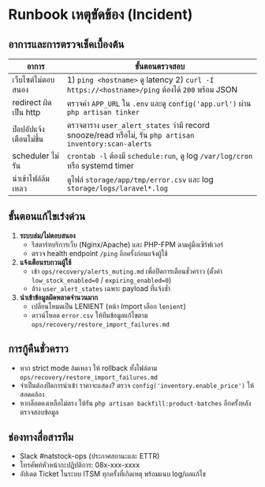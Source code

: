 # Runbook เหตุขัดข้อง (Incident)

## อาการและการตรวจเช็คเบื้องต้น
| อาการ | ขั้นตอนตรวจสอบ |
| --- | --- |
| เว็บไซต์ไม่ตอบสนอง | 1) `ping <hostname>` ดู latency  2) `curl -I https://<hostname>/ping` ต้องได้ `200` พร้อม JSON |
| redirect ผิดเป็น http | ตรวจค่า `APP_URL` ใน `.env` และดู `config('app.url')` ผ่าน `php artisan tinker` |
| ป๊อปอัปแจ้งเตือนไม่ขึ้น | ตรวจตาราง `user_alert_states` ว่ามี record snooze/read หรือไม่, รัน `php artisan inventory:scan-alerts` |
| scheduler ไม่รัน | `crontab -l` ต้องมี `schedule:run`, ดู log `/var/log/cron` หรือ systemd timer |
| นำเข้าไฟล์ล้มเหลว | ดูไฟล์ `storage/app/tmp/error.csv` และ log `storage/logs/laravel*.log` |

## ขั้นตอนแก้ไขเร่งด่วน
1. **ระบบล่ม/ไม่ตอบสนอง**
   - รีสตาร์ทบริการเว็บ (Nginx/Apache) และ PHP-FPM ตามคู่มือเซิร์ฟเวอร์
   - ตรวจ health endpoint `/ping` อีกครั้งก่อนแจ้งผู้ใช้
2. **แจ้งเตือนรบกวนผู้ใช้**
   - เข้า `ops/recovery/alerts_muting.md` เพื่อปิดการเตือนชั่วคราว (ตั้งค่า `low_stock_enabled=0` / `expiring_enabled=0`)
   - ล้าง `user_alert_states` เฉพาะ payload ที่แจ้งซ้ำ
3. **นำเข้าข้อมูลผิดพลาดจำนวนมาก**
   - เปลี่ยนโหมดเป็น LENIENT (หน้า Import เลือก `lenient`)
   - ดาวน์โหลด `error.csv` ให้ทีมข้อมูลแก้ไขตาม `ops/recovery/restore_import_failures.md`

## การกู้คืนชั่วคราว
- หาก strict mode ล้มเหลว ให้ rollback ทั้งไฟล์ตาม `ops/recovery/restore_import_failures.md`
- จำเป็นต้องปิดการนำเข้า ราคาจะแสดง? ตรวจ `config('inventory.enable_price')` ให้สอดคล้อง
- หากล็อตคงเหลือไม่ตรง ให้รัน `php artisan backfill:product-batches` อีกครั้งหลังตรวจสอบข้อมูล

## ช่องทางสื่อสารทีม
- Slack #natstock-ops (ประกาศสถานะและ ETTR)
- โทรศัพท์หัวหน้ากะปฏิบัติการ: 08x-xxx-xxxx
- อัปเดต Ticket ในระบบ ITSM ทุกครั้งที่เกิดเหตุ พร้อมแนบ log/ผลแก้ไข
